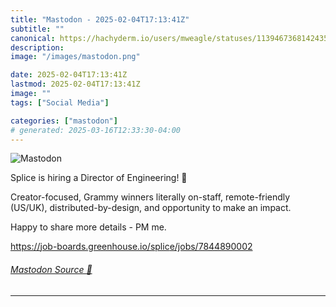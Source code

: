 ```yaml
---
title: "Mastodon - 2025-02-04T17:13:41Z"
subtitle: ""
canonical: https://hachyderm.io/users/mweagle/statuses/113946736814243569
description:
image: "/images/mastodon.png"

date: 2025-02-04T17:13:41Z
lastmod: 2025-02-04T17:13:41Z
image: ""
tags: ["Social Media"]

categories: ["mastodon"]
# generated: 2025-03-16T12:33:30-04:00
---
```

![Mastodon](/images/mastodon.png)

<p>Splice is hiring a Director of Engineering! 🎉 </p><p>Creator-focused, Grammy winners literally on-staff, remote-friendly (US/UK), distributed-by-design, and opportunity to make an impact. </p><p>Happy to share more details - PM me. </p><p><a href="https://job-boards.greenhouse.io/splice/jobs/7844890002" target="_blank" rel="nofollow noopener noreferrer" translate="no"><span class="invisible">https://</span><span class="ellipsis">job-boards.greenhouse.io/splic</span><span class="invisible">e/jobs/7844890002</span></a></p>


###### [Mastodon Source 🐘](https://hachyderm.io/@mweagle/113946736814243569)

___
